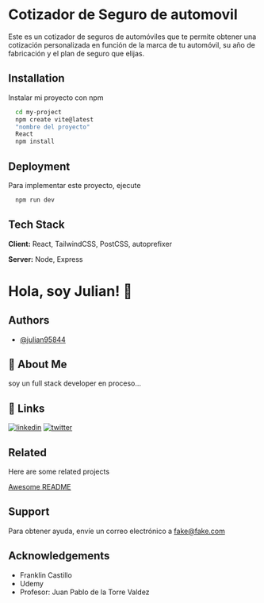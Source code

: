 
# Cotizador de Seguro de automovil

Este es un cotizador de seguros de automóviles que te permite obtener una cotización personalizada en función de la marca de tu automóvil, su año de fabricación y el plan de seguro que elijas.


## Installation

Instalar mi proyecto con npm

```bash
  cd my-project
  npm create vite@latest
  "nombre del proyecto"
  React
  npm install
```
    
## Deployment

Para implementar este proyecto, ejecute

```bash
  npm run dev
```


## Tech Stack

**Client:** React, TailwindCSS, PostCSS, autoprefixer

**Server:** Node, Express


# Hola, soy Julian! 👋


## Authors

- [@julian95844](https://github.com/julian95844)


## 🚀 About Me
soy un full stack developer en proceso...


## 🔗 Links
[![linkedin](https://img.shields.io/badge/linkedin-0A66C2?style=for-the-badge&logo=linkedin&logoColor=white)](https://www.linkedin.com/in/julian-rudzki-236786178/)
[![twitter](https://img.shields.io/badge/twitter-1DA1F2?style=for-the-badge&logo=twitter&logoColor=white)](https://twitter.com/Zovas95844)


## Related

Here are some related projects

[Awesome README](https://github.com/matiassingers/awesome-readme)


## Support


Para obtener ayuda, envíe un correo electrónico a fake@fake.com


## Acknowledgements

 - Franklin Castillo
 - Udemy
 - Profesor: Juan Pablo de la Torre Valdez

